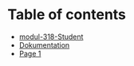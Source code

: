 # Table of contents

* [modul-318-Student](README.md)
* [Dokumentation](doc/README.md)
* [Page 1](page-1.md)

